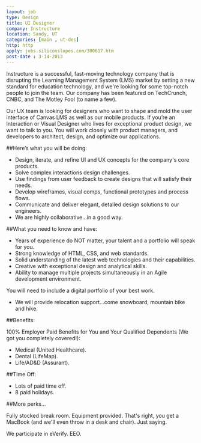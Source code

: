 ```yaml
---
layout: job
type: Design
title: UI Designer
company: Instructure
location: Sandy, UT
categories: [main , ut-des]
http: http
apply: jobs.siliconslopes.com/300617.htm
post-date : 3-14-2013
---
```


Instructure is a successful, fast-moving technology company that is disrupting the Learning Management System (LMS) market by setting a new standard for education technology, and we're looking for some top-notch people to join the team. Our company has been featured on TechCrunch, CNBC, and The Motley Fool (to name a few).

Our UX team is looking for designers who want to shape and mold the user interface of Canvas LMS as well as our mobile products. If you’re an Interaction or Visual Designer who lives for exceptional product design, we want to talk to you. You will work closely with product managers, and developers to architect, design, and optimize our applications.

##Here’s what you will be doing:

* Design, iterate, and refine UI and UX concepts for the company's core products.
* Solve complex interactions design challenges.
* Use findings from user feedback to create designs that will satisfy their needs.
* Develop wireframes, visual comps, functional prototypes and process flows.
* Communicate and deliver elegant, detailed design solutions to our engineers.
* We are highly collaborative...in a good way.

##What you need to know and have:

* Years of experience do NOT matter, your talent and a portfolio will speak for you.
* Strong knowledge of HTML, CSS, and web standards.
* Solid understanding of the latest web technologies and their capabilities.
* Creative with exceptional design and analytical skills.
* Ability to manage multiple projects simultaneously in an Agile development environment.

You will need to include a digital portfolio of your best work.

* We will provide relocation support...come snowboard, mountain bike and hike.

##Benefits:

100% Employer Paid Benefits for You and Your Qualified Dependents (We got you completely covered!):

* Medical (United Healthcare).
* Dental (LifeMap).
* Life/AD&D (Assurant).

##Time Off:

* Lots of paid time off.
* 8 paid holidays.

##More perks...

Fully stocked break room. Equipment provided. That's right, you get a MacBook (and we'll even throw in a desk and chair). Just saying.

We participate in eVerify. EEO.